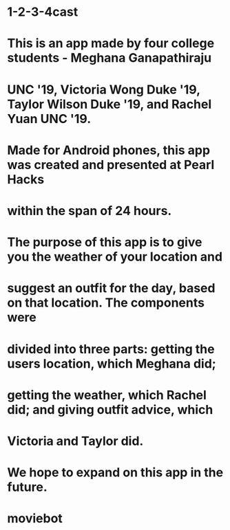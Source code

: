 # 1-2-3-4cast
# This is an app made by four college students - Meghana Ganapathiraju
# UNC '19, Victoria Wong Duke '19, Taylor Wilson Duke '19, and Rachel Yuan UNC '19.
# Made for Android phones, this app was created and presented at Pearl Hacks
# within the span of 24 hours.
# The purpose of this app is to give you the weather of your location and
# suggest an outfit for the day, based on that location. The components were
# divided into three parts: getting the users location, which Meghana did; 
# getting the weather, which Rachel did; and giving outfit advice, which
# Victoria and Taylor did.
# We hope to expand on this app in the future.
# moviebot
